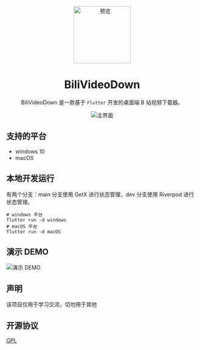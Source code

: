 <div align="center">
    <img src="./docs/app_icon.png" alt="预览" style="width: 150px; height: 150px;"/>

<h1 align="center">BiliVideoDown</h1>

BiliVideoDown 是一款基于 `Flutter` 开发的桌面端 B 站视频下载器。

![主界面](./docs/product.png)

</div>

## 支持的平台

- windows 10
- macOS

## 本地开发运行
有两个分支：main 分支使用 GetX 进行状态管理，dev 分支使用 Riverpod 进行状态管理。
```
# windows 平台
flutter run -d windows
# macOS 平台
flutter run -d macOS
```

## 演示 DEMO

![演示 DEMO](./docs/product.gif)

## 声明

该项目仅用于学习交流，切勿用于其他

## 开源协议

[GPL](https://opensource.org/license/gpl-3-0)